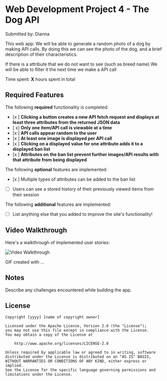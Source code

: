# Web Development Project 4 - The Dog API

Submitted by: Dianna

This web app: 
We will be able to generate a random photo of a dog by making API calls. By doing this we can see the photo of the dog, and a brief description of their characteristics. 

If there is a attribute that we do not want to see (such as breed name) We will be able to filter it the next time we make a API call

Time spent: **X** hours spent in total

## Required Features

The following **required** functionality is completed:

- [x ] **Clicking a button creates a new API fetch request and displays at least three attributes from the returned JSON data**
- [ x] **Only one item/API call is viewable at a time**
- [x ] **API calls appear random to the user**
- [x ] **At least one image is displayed per API call**
- [x ] **Clicking on a displayed value for one attribute adds it to a displayed ban list**
- [x ] **Attributes on the ban list prevent further images/API results with that attribute from being displayed**

The following **optional** features are implemented:

- [x ] Multiple types of attributes can be added to the ban list
- [ ] Users can see a stored history of their previously viewed items from their session

The following **additional** features are implemented:

* [ ] List anything else that you added to improve the site's functionality!

## Video Walkthrough

Here's a walkthrough of implemented user stories:

<img src='http://i.imgur.com/link/to/your/gif/file.gif' title='Video Walkthrough' width='' alt='Video Walkthrough' />

<!-- Replace this with whatever GIF tool you used! -->
GIF created with ...  
<!-- Recommended tools:
[Kap](https://getkap.co/) for macOS
[ScreenToGif](https://www.screentogif.com/) for Windows
[peek](https://github.com/phw/peek) for Linux. -->

## Notes

Describe any challenges encountered while building the app.

## License

    Copyright [yyyy] [name of copyright owner]

    Licensed under the Apache License, Version 2.0 (the "License");
    you may not use this file except in compliance with the License.
    You may obtain a copy of the License at

        http://www.apache.org/licenses/LICENSE-2.0

    Unless required by applicable law or agreed to in writing, software
    distributed under the License is distributed on an "AS IS" BASIS,
    WITHOUT WARRANTIES OR CONDITIONS OF ANY KIND, either express or implied.
    See the License for the specific language governing permissions and
    limitations under the License.